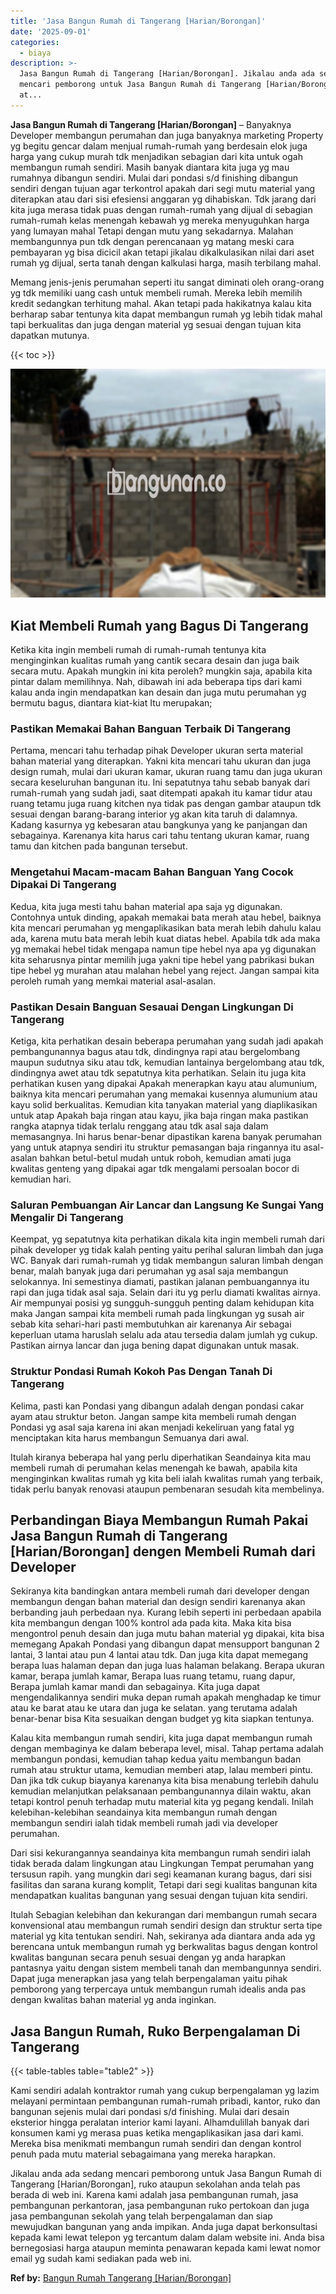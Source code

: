 ```yaml
---
title: 'Jasa Bangun Rumah di Tangerang [Harian/Borongan]'
date: '2025-09-01'
categories:
  - biaya
description: >-
  Jasa Bangun Rumah di Tangerang [Harian/Borongan]. Jikalau anda ada sedang
  mencari pemborong untuk Jasa Bangun Rumah di Tangerang [Harian/Borongan], ruko
  at...
---
```


**Jasa Bangun Rumah di Tangerang \[Harian/Borongan\]** – Banyaknya Developer membangun perumahan dan juga banyaknya marketing Property yg begitu gencar dalam menjual rumah-rumah yang berdesain elok juga harga yang cukup murah tdk menjadikan sebagian dari kita untuk ogah membangun rumah sendiri. Masih banyak diantara kita juga yg mau rumahnya dibangun sendiri. Mulai dari pondasi s/d finishing dibangun sendiri dengan tujuan agar terkontrol apakah dari segi mutu material yang diterapkan atau dari sisi efesiensi anggaran yg dihabiskan. Tdk jarang dari kita juga merasa tidak puas dengan rumah-rumah yang dijual di sebagian rumah-rumah kelas menengah kebawah yg mereka menyuguhkan harga yang lumayan mahal Tetapi dengan mutu yang sekadarnya. Malahan membangunnya pun tdk dengan perencanaan yg matang meski cara pembayaran yg bisa dicicil akan tetapi jikalau dikalkulasikan nilai dari aset rumah yg dijual, serta tanah dengan kalkulasi harga, masih terbilang mahal.

Memang jenis-jenis perumahan seperti itu sangat diminati oleh orang-orang yg tdk memiliki uang cash untuk membeli rumah. Mereka lebih memilih kredit sedangkan terhitung mahal. Akan tetapi pada hakikatnya kalau kita berharap sabar tentunya kita dapat membangun rumah yg lebih tidak mahal tapi berkualitas dan juga dengan material yg sesuai dengan tujuan kita dapatkan mutunya.

{{< toc >}}

![Jasa Bangun Rumah di Tangerang [Harian/Borongan]](/images/borong-bangunan-14.png)

## Kiat Membeli Rumah yang Bagus Di Tangerang

Ketika kita ingin membeli rumah di rumah-rumah tentunya kita menginginkan kualitas rumah yang cantik secara desain dan juga baik secara mutu. Apakah mungkin ini kita peroleh? mungkin saja, apabila kita pintar dalam memilihnya. Nah, dibawah ini ada beberapa tips dari kami kalau anda ingin mendapatkan kan desain dan juga mutu perumahan yg bermutu bagus, diantara kiat-kiat Itu merupakan;

### Pastikan Memakai Bahan Banguan Terbaik Di Tangerang

Pertama, mencari tahu terhadap pihak Developer ukuran serta material bahan material yang diterapkan. Yakni kita mencari tahu ukuran dan juga design rumah, mulai dari ukuran kamar, ukuran ruang tamu dan juga ukuran secara keseluruhan bangunan itu. Ini sepatutnya tahu sebab banyak dari rumah-rumah yang sudah jadi, saat ditempati apakah itu kamar tidur atau ruang tetamu juga ruang kitchen nya tidak pas dengan gambar ataupun tdk sesuai dengan barang-barang interior yg akan kita taruh di dalamnya. Kadang kasurnya yg kebesaran atau bangkunya yang ke panjangan dan sebagainya. Karenanya kita harus cari tahu tentang ukuran kamar, ruang tamu dan kitchen pada bangunan tersebut.

### Mengetahui Macam-macam Bahan Banguan Yang Cocok Dipakai Di Tangerang

Kedua, kita juga mesti tahu bahan material apa saja yg digunakan. Contohnya untuk dinding, apakah memakai bata merah atau hebel, baiknya kita mencari perumahan yg mengaplikasikan bata merah lebih dahulu kalau ada, karena mutu bata merah lebih kuat diatas hebel. Apabila tdk ada maka yg memakai hebel tidak mengapa namun tipe hebel nya apa yg digunakan kita seharusnya pintar memilih juga yakni tipe hebel yang pabrikasi bukan tipe hebel yg murahan atau malahan hebel yang reject. Jangan sampai kita peroleh rumah yang memkai material asal-asalan.

### Pastikan Desain Banguan Sesauai Dengan Lingkungan Di Tangerang

Ketiga, kita perhatikan desain beberapa perumahan yang sudah jadi apakah pembangunannya bagus atau tdk, dindingnya rapi atau bergelombang maupun sudutnya siku atau tdk, kemudian lantainya bergelombang atau tdk, dindingnya awet atau tdk sepatutnya kita perhatikan. Selain itu juga kita perhatikan kusen yang dipakai Apakah menerapkan kayu atau alumunium, baiknya kita mencari perumahan yang memakai kusennya alumunium atau kayu solid berkualitas. Kemudian kita tanyakan material yang diaplikasikan untuk atap Apakah baja ringan atau kayu, jika baja ringan maka pastikan rangka atapnya tidak terlalu renggang atau tdk asal saja dalam memasangnya. Ini harus benar-benar dipastikan karena banyak perumahan yang untuk atapnya sendiri itu struktur pemasangan baja ringannya itu asal-asalan bahkan betul-betul mudah untuk roboh, kemudian amati juga kwalitas genteng yang dipakai agar tdk mengalami persoalan bocor di kemudian hari.

### Saluran Pembuangan Air Lancar dan Langsung Ke Sungai Yang Mengalir Di Tangerang

Keempat, yg sepatutnya kita perhatikan dikala kita ingin membeli rumah dari pihak developer yg tidak kalah penting yaitu perihal saluran limbah dan juga WC. Banyak dari rumah-rumah yg tidak membangun saluran limbah dengan benar, malah banyak juga dari perumahan yg asal saja membangun selokannya. Ini semestinya diamati, pastikan jalanan pembuangannya itu rapi dan juga tidak asal saja. Selain dari itu yg perlu diamati kwalitas airnya. Air mempunyai posisi yg sungguh-sungguh penting dalam kehidupan kita maka Jangan sampai kita membeli rumah pada lingkungan yg susah air sebab kita sehari-hari pasti membutuhkan air karenanya Air sebagai keperluan utama haruslah selalu ada atau tersedia dalam jumlah yg cukup. Pastikan airnya lancar dan juga bening dapat digunakan untuk masak.

### Struktur Pondasi Rumah Kokoh Pas Dengan Tanah Di Tangerang

Kelima, pasti kan Pondasi yang dibangun adalah dengan pondasi cakar ayam atau struktur beton. Jangan sampe kita membeli rumah dengan Pondasi yg asal saja karena ini akan menjadi kekeliruan yang fatal yg menciptakan kita harus membangun Semuanya dari awal.

Itulah kiranya beberapa hal yang perlu diperhatikan Seandainya kita mau membeli rumah di perumahan kelas menengah ke bawah, apabila kita menginginkan kwalitas rumah yg kita beli ialah kwalitas rumah yang terbaik, tidak perlu banyak renovasi ataupun pembenaran sesudah kita membelinya.

## Perbandingan Biaya Membangun Rumah Pakai Jasa Bangun Rumah di Tangerang \[Harian/Borongan\] dengen Membeli Rumah dari Developer

Sekiranya kita bandingkan antara membeli rumah dari developer dengan membangun dengan bahan material dan design sendiri karenanya akan berbanding jauh perbedaan nya. Kurang lebih seperti ini perbedaan apabila kita membangun dengan 100% kontrol ada pada kita. Maka kita bisa mengontrol penuh desain dan juga mutu bahan material yg dipakai, kita bisa memegang Apakah Pondasi yang dibangun dapat mensupport bangunan 2 lantai, 3 lantai atau pun 4 lantai atau tdk. Dan juga kita dapat memegang berapa luas halaman depan dan juga luas halaman belakang. Berapa ukuran kamar, berapa jumlah kamar, Berapa luas ruang tetamu, ruang dapur, Berapa jumlah kamar mandi dan sebagainya. Kita juga dapat mengendalikannya sendiri muka depan rumah apakah menghadap ke timur atau ke barat atau ke utara dan juga ke selatan. yang terutama adalah benar-benar bisa Kita sesuaikan dengan budget yg kita siapkan tentunya.

Kalau kita membangun rumah sendiri, kita juga dapat membangun rumah dengan membaginya ke dalam beberapa level, misal. Tahap pertama adalah membangun pondasi, kemudian tahap kedua yaitu membangun badan rumah atau struktur utama, kemudian memberi atap, lalau memberi pintu. Dan jika tdk cukup biayanya karenanya kita bisa menabung terlebih dahulu kemudian melanjutkan pelaksanaan pembangunannya dilain waktu, akan tetapi kontrol penuh terhadap mutu material kita yg pegang kendali. Inilah kelebihan-kelebihan seandainya kita membangun rumah dengan membangun sendiri ialah tidak membeli rumah jadi via developer perumahan.

Dari sisi kekurangannya seandainya kita membangun rumah sendiri ialah tidak berada dalam lingkungan atau Lingkungan Tempat perumahan yang tersusun rapih. yang mungkin dari segi keamanan kurang bagus, dari sisi fasilitas dan sarana kurang komplit, Tetapi dari segi kualitas bangunan kita mendapatkan kualitas bangunan yang sesuai dengan tujuan kita sendiri.

Itulah Sebagian kelebihan dan kekurangan dari membangun rumah secara konvensional atau membangun rumah sendiri design dan struktur serta tipe material yg kita tentukan sendiri. Nah, sekiranya ada diantara anda ada yg berencana untuk membangun rumah yg berkwalitas bagus dengan kontrol kwalitas bangunan secara penuh sesuai dengan yg anda harapkan pantasnya yaitu dengan sistem membeli tanah dan membangunnya sendiri. Dapat juga menerapkan jasa yang telah berpengalaman yaitu pihak pemborong yang terpercaya untuk membangun rumah idealis anda pas dengan kwalitas bahan material yg anda inginkan.

## Jasa Bangun Rumah, Ruko Berpengalaman Di Tangerang

{{< table-tables table="table2" >}}

Kami sendiri adalah kontraktor rumah yang cukup berpengalaman yg lazim melayani permintaan pembangunan rumah-rumah pribadi, kantor, ruko dan bangunan sejenis mulai dari pondasi s/d finishing. Mulai dari desain eksterior hingga peralatan interior kami layani. Alhamdulillah banyak dari konsumen kami yg merasa puas ketika mengaplikasikan jasa dari kami. Mereka bisa menikmati membangun rumah sendiri dan dengan kontrol penuh pada mutu material sebagaimana yang mereka harapkan.

Jikalau anda ada sedang mencari pemborong untuk Jasa Bangun Rumah di Tangerang \[Harian/Borongan\], ruko ataupun sekolahan anda telah pas berada di web ini. Karena kami adalah jasa pembangunan rumah, jasa pembangunan perkantoran, jasa pembangunan ruko pertokoan dan juga jasa pembangunan sekolah yang telah berpengalaman dan siap mewujudkan bangunan yang anda impikan. Anda juga dapat berkonsultasi kepada kami lewat telepon yg tercantum dalam dalam website ini. Anda bisa bernegosiasi harga ataupun meminta penawaran kepada kami lewat nomor email yg sudah kami sediakan pada web ini.

**Ref by:** [Bangun Rumah Tangerang [Harian/Borongan]](https://id.wikipedia.org/wiki/Bangun)
